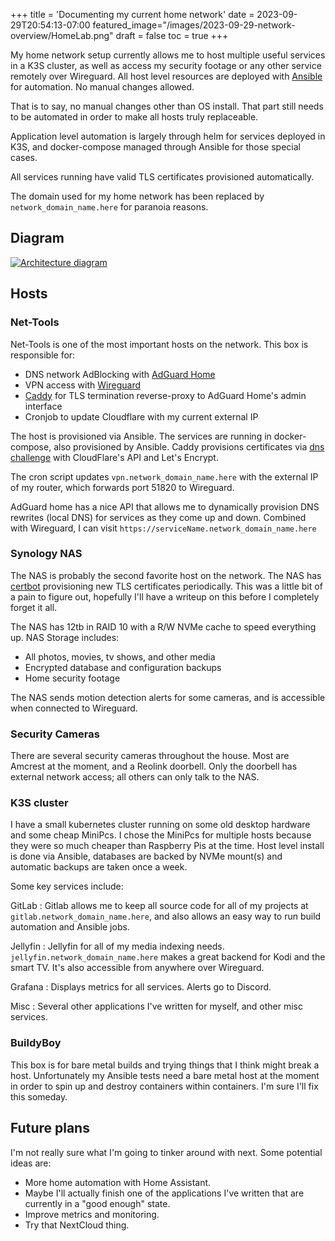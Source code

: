 +++
title = 'Documenting my current home network'
date = 2023-09-29T20:54:13-07:00
featured_image="/images/2023-09-29-network-overview/HomeLab.png"
draft = false
toc = true
+++

My home network setup currently allows me to host multiple useful services in a K3S cluster, as well as access my security footage or any other service remotely over Wireguard. All host level resources are deployed with [Ansible](https://www.ansible.com/community) for automation. No manual changes allowed.

That is to say, no manual changes other than OS install. That part still needs to be automated in order to make all hosts truly replaceable.

Application level automation is largely through helm for services deployed in K3S, and docker-compose managed through Ansible for those special cases.

All services running have valid TLS certificates provisioned automatically.

The domain used for my home network has been replaced by `network_domain_name.here` for paranoia reasons.

## Diagram

[![Architecture diagram](/images/2023-09-29-network-overview/HomeLab.png)](/images/2023-09-29-network-overview/HomeLab.png)

## Hosts

### Net-Tools

Net-Tools is one of the most important hosts on the network. This box is responsible for:

- DNS network AdBlocking with [AdGuard Home](https://github.com/AdguardTeam/AdGuardHome#getting-started)
- VPN access with [Wireguard](https://github.com/linuxserver/docker-wireguard)
- [Caddy](https://caddyserver.com/) for TLS termination reverse-proxy to AdGuard Home's admin interface
- Cronjob to update Cloudflare with my current external IP

The host is provisioned via Ansible. The services are running in docker-compose, also provisioned by Ansible. Caddy provisions certificates via [dns challenge](https://letsencrypt.org/docs/challenge-types/#dns-01-challenge) with CloudFlare's API and Let's Encrypt.

The cron script updates `vpn.network_domain_name.here` with the external IP of my router, which forwards port 51820 to Wireguard.

AdGuard home has a nice API that allows me to dynamically provision DNS rewrites (local DNS) for services as they come up and down. Combined with Wireguard, I can visit `https://serviceName.network_domain_name.here`

### Synology NAS

The NAS is probably the second favorite host on the network. The NAS has [certbot](https://eff-certbot.readthedocs.io/en/stable/) provisioning new TLS certificates periodically. This was a little bit of a pain to figure out, hopefully I'll have a writeup on this before I completely forget it all.

The NAS has 12tb in RAID 10 with a R/W NVMe cache to speed everything up. NAS Storage includes:

- All photos, movies, tv shows, and other media
- Encrypted database and configuration backups
- Home security footage

The NAS sends motion detection alerts for some cameras, and is accessible when connected to Wireguard.

### Security Cameras

There are several security cameras throughout the house. Most are Amcrest at the moment, and a Reolink doorbell. Only the doorbell has external network access; all others can only talk to the NAS.

### K3S cluster

I have a small kubernetes cluster running on some old desktop hardware and some cheap MiniPcs. I chose the MiniPcs for multiple hosts because they were so much cheaper than Raspberry Pis at the time. Host level install is done via Ansible, databases are backed by NVMe mount(s) and automatic backups are taken once a week.

Some key services include:

GitLab
: Gitlab allows me to keep all source code for all of my projects at `gitlab.network_domain_name.here`, and also allows an easy way to run build automation and Ansible jobs.

Jellyfin
: Jellyfin for all of my media indexing needs. `jellyfin.network_domain_name.here` makes a great backend for Kodi and the smart TV. It's also accessible from anywhere over Wireguard.

Grafana
: Displays metrics for all services. Alerts go to Discord.

Misc
: Several other applications I've written for myself, and other misc services.

### BuildyBoy

This box is for bare metal builds and trying things that I think might break a host. Unfortunately my Ansible tests need a bare metal host at the moment in order to spin up and destroy containers within containers. I'm sure I'll fix this someday.

## Future plans

I'm not really sure what I'm going to tinker around with next. Some potential ideas are:

- More home automation with Home Assistant.
- Maybe I'll actually finish one of the applications I've written that are currently in a "good enough" state.
- Improve metrics and monitoring.
- Try that NextCloud thing.

